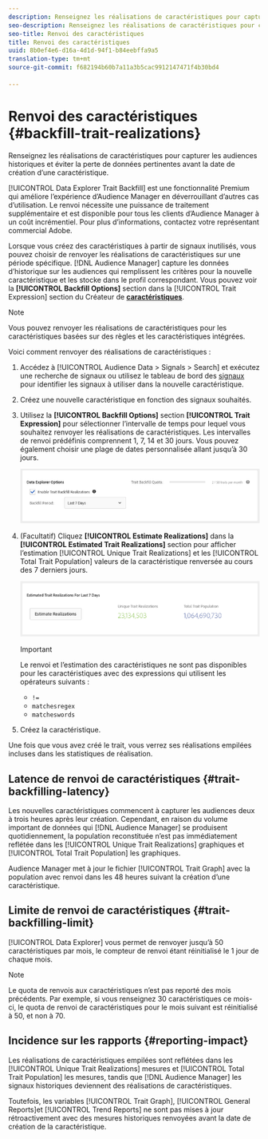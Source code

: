 ```yaml
---
description: Renseignez les réalisations de caractéristiques pour capturer les audiences historiques et éviter la perte de données pertinentes avant la date de création d’une caractéristique.
seo-description: Renseignez les réalisations de caractéristiques pour capturer les audiences historiques et éviter la perte de données pertinentes avant la date de création d’une caractéristique.
seo-title: Renvoi des caractéristiques
title: Renvoi des caractéristiques
uuid: 8b0ef4e6-d16a-4d1d-94f1-b84eebffa9a5
translation-type: tm+mt
source-git-commit: f682194b60b7a11a3b5cac9912147471f4b30bd4

---
```



# Renvoi des caractéristiques {#backfill-trait-realizations}

Renseignez les réalisations de caractéristiques pour capturer les audiences historiques et éviter la perte de données pertinentes avant la date de création d’une caractéristique.

[!UICONTROL Data Explorer Trait Backfill] est une fonctionnalité Premium qui améliore l’expérience d’Audience Manager en déverrouillant d’autres cas d’utilisation. Le renvoi nécessite une puissance de traitement supplémentaire et est disponible pour tous les clients d’Audience Manager à un coût incrémentiel. Pour plus d’informations, contactez votre représentant commercial Adobe.

Lorsque vous créez des caractéristiques à partir de signaux inutilisés, vous pouvez choisir de renvoyer les réalisations de caractéristiques sur une période spécifique. [!DNL Audience Manager] capture les données d’historique sur les audiences qui remplissent les critères pour la nouvelle caractéristique et les stocke dans le profil correspondant. Vous pouvez voir la **[!UICONTROL Backfill Options]** section dans la [!UICONTROL Trait Expression] section du Créateur de **[caractéristiques](../../features/traits/about-trait-builder.md)**.

>[!NOTE]
>
>Vous pouvez renvoyer les réalisations de caractéristiques pour les caractéristiques basées sur des règles et les caractéristiques intégrées.

Voici comment renvoyer des réalisations de caractéristiques :

1. Accédez à [!UICONTROL Audience Data > Signals > Search] et exécutez une recherche de signaux ou utilisez le tableau de bord des [signaux](../../features/data-explorer/data-explorer-signals-dashboard.md) pour identifier les signaux à utiliser dans la nouvelle caractéristique.
1. Créez une nouvelle caractéristique en fonction des signaux souhaités.
1. Utilisez la **[!UICONTROL Backfill Options]** section **[!UICONTROL Trait Expression]** pour sélectionner l’intervalle de temps pour lequel vous souhaitez renvoyer les réalisations de caractéristiques. Les intervalles de renvoi prédéfinis comprennent 1, 7, 14 et 30 jours. Vous pouvez également choisir une plage de dates personnalisée allant jusqu’à 30 jours.

   ![trait-renvoi](assets/signals-trait-backfill.png)

1. (Facultatif) Cliquez **[!UICONTROL Estimate Realizations]** dans la **[!UICONTROL Estimated Trait Realizations]** section pour afficher l’estimation [!UICONTROL Unique Trait Realizations] et les [!UICONTROL Total Trait Population] valeurs de la caractéristique renversée au cours des 7 derniers jours.

   ![estimation-caractéristiques-réalisations](assets/estimate-trait-realizations.png)

   >[!IMPORTANT]
   >
   >Le renvoi et l’estimation des caractéristiques ne sont pas disponibles pour les caractéristiques avec des expressions qui utilisent les opérateurs suivants :
   >    * `!=`
   >    * `matchesregex`
   >    * `matcheswords`

1. Créez la caractéristique.

Une fois que vous avez créé le trait, vous verrez ses réalisations empilées incluses dans les statistiques de réalisation.

## Latence de renvoi de caractéristiques {#trait-backfilling-latency}

Les nouvelles caractéristiques commencent à capturer les audiences deux à trois heures après leur création. Cependant, en raison du volume important de données qui [!DNL Audience Manager] se produisent quotidiennement, la population reconstituée n’est pas immédiatement reflétée dans les [!UICONTROL Unique Trait Realizations] graphiques et [!UICONTROL Total Trait Population] les graphiques.

Audience Manager met à jour le fichier [!UICONTROL Trait Graph] avec la population avec renvoi dans les 48 heures suivant la création d’une caractéristique.

## Limite de renvoi de caractéristiques {#trait-backfilling-limit}

[!UICONTROL Data Explorer] vous permet de renvoyer jusqu’à 50 caractéristiques par mois, le compteur de renvoi étant réinitialisé le 1 jour de chaque mois.

>[!NOTE]
>
>Le quota de renvois aux caractéristiques n’est pas reporté des mois précédents. Par exemple, si vous renseignez 30 caractéristiques ce mois-ci, le quota de renvoi de caractéristiques pour le mois suivant est réinitialisé à 50, et non à 70.

## Incidence sur les rapports {#reporting-impact}

Les réalisations de caractéristiques empilées sont reflétées dans les [!UICONTROL Unique Trait Realizations] mesures et [!UICONTROL Total Trait Population] les mesures, tandis que [!DNL Audience Manager] les signaux historiques deviennent des réalisations de caractéristiques.

Toutefois, les variables [!UICONTROL Trait Graph], [!UICONTROL General Reports]et [!UICONTROL Trend Reports] ne sont pas mises à jour rétroactivement avec des mesures historiques renvoyées avant la date de création de la caractéristique.
